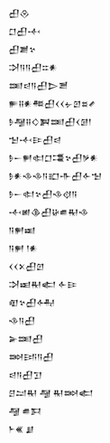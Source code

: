 <div class='block'>
<div class='line'>𒌷𒊮</div>
<div class='line'>𒆸𒌷𒋾</div>
<div class='line'>𒌷𒋢𒆳</div>
<div class='line'>𒋫𒀀𒀀𒌷𒇹𒀭</div>
<div class='line'>𒌅𒁀𒀀𒌷𒆕𒍪</div>
<div class='line'>𒊓𒍝𒀭𒍣𒌷𒌋𒌋𒉡𒇻𒊺𒍦</div>
<div class='line'>𒊩𒆷𒍝𒄭𒀉𒌅𒌷𒌋𒌆𒁹</div>
<div class='line'>𒈠𒋾𒄿𒌷𒁀</div>
<div class='line'>𒊩𒀸𒂍𒊕𒆸𒃮𒆳𒌷𒃻𒀭</div>
<div class='line'>𒊩𒀭𒈾𒈾𒀀𒊬𒋥𒌷𒅆𒈠</div>
<div class='line'>𒊩𒀸𒊕𒆳𒌷𒈾𒋼𒀀</div>
<div class='line'>𒋾𒅖𒆠𒌷𒄩𒌑𒊑𒈾</div>
<div class='line'>𒀀𒂍𒀜</div>
<div class='line'>𒀀𒂍 𒁹𒀭</div>
<div class='line'>𒌋𒌋𒉽𒌷𒇻</div>
<div class='line'>𒋫𒀜𒊑𒅗 𒅆𒄿</div>
<div class='line'>𒊏𒆳𒌷𒅈</div>
<div class='line'>𒈾𒀀𒌷</div>
<div class='line'>𒅕𒌅𒌷</div>
<div class='line'>𒇷𒅀𒀀𒌷</div>
<div class='line'>𒁀𒀀𒌷𒋛</div>
<div class='line'>𒆪𒁺𒊑 𒆷 𒊑𒇷𒅗</div>
<div class='line'>𒆷 𒌑𒁕</div>
<div class='line'>𒈨𒌍 𒋗</div>
</div>